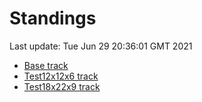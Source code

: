 # Standings

Last update: Tue Jun 29 20:36:01 GMT 2021

* [Base track](comps/Base/2021-06-29/standings.md)
* [Test12x12x6 track](comps/Test12x12x6/2021-06-29/standings.md)
* [Test18x22x9 track](comps/Test18x22x9/2021-06-29/standings.md)
